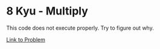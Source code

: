 # 8 Kyu - Multiply

This code does not execute properly. Try to figure out why.

[Link to Problem](https://www.codewars.com/kata/50654ddff44f800200000004/train/javascript)